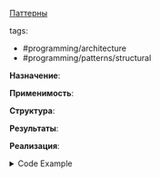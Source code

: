[Паттерны](../../Patterns.md)

tags:

- #programming/architecture
- #programming/patterns/structural

**Назначение**:

**Применимость**:

**Структура**:

**Результаты**:

**Реализация**:

<details>
 <summary>Code Example</summary>
 ```js
 ```
</details>

